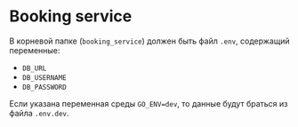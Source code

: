 # Booking service

В корневой папке (`booking_service`) должен быть файл `.env`, содержащий переменные: 
- `DB_URL`
- `DB_USERNAME`
- `DB_PASSWORD`

Если указана переменная среды `GO_ENV=dev`, то данные будут браться из файла `.env.dev`.

